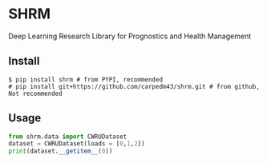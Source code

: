 # SHRM
Deep Learning Research Library for Prognostics and Health Management

## Install

```
$ pip install shrm # from PYPI, recommended
# pip install git+https://github.com/carpedm43/shrm.git # from github, Not recommended
```


## Usage

```python
from shrm.data import CWRUDataset
dataset = CWRUDataset(loads = [0,1,2])
print(dataset.__getitem__(0))
```
